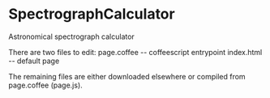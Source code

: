 SpectrographCalculator
======================

Astronomical spectrograph calculator


There are two files to edit:
  page.coffee -- coffeescript entrypoint
  index.html -- default page

The remaining files are either downloaded elsewhere or compiled from page.coffee (page.js).
